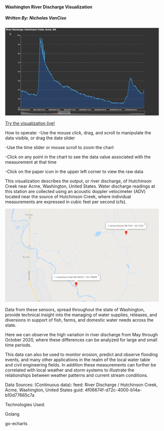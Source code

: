 #### Washington River Discharge Visualization
##### Written By: Nicholas VanCise

![](https://github.com/Terbine/projects/blob/master/river_discharge_wa/graphics/demo.png)

[Try the visualization live!](https://raw.githack.com/thenick775/terbine_visualizations/master/river_discharge_wa/src/line.html)

How to operate:
-Use the mouse click, drag, and scroll to manipulate the data visible, or drag the date slider

-Use the time slider or mouse scroll to zoom the chart

-Click on any point in the chart to see the data value associated with the measurement at that time

-Click on the paper icon in the upper left corner to view the raw data


This visualization describes the output, or river discharge, of Hutchinson Creek near Acme, Washington, United States.
Water discharge readings at this station are collected using an acoustic doppler velocimeter (ADV) located near the source of Hutchinson Creek,
where individual measurements are expressed in cubic feet per second (cfs).

![](https://github.com/Terbine/projects/blob/master/river_discharge_wa/graphics/locations.png)

Data from these sensors, spread throughout the state of Washington, provide technical insight into the managing of water supplies, releases,
and diversions in support of fish, farms, and domestic water needs across the state.

Here we can observe the high variation in river discharge from May through October 2020, where these differences can be analyzed for large
and small time periods.

This data can also be used to monitor erosion, predict and observe flooding events, and many other applications in the realm of the local
water table and civil engineering fields. In addition these measurements can further be correlated with local weather and storm systems to
illustrate the relationships between weather patterns and current stream conditions.

Data Sources:
(Continuous data): feed: River Discharge / Hutchinson Creek, Acme, Washington, United States guid: 4f06674f-d72c-4000-b14a-b10d77665c7a

Technologies Used:

Golang

go-echarts

